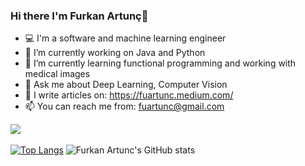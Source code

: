 ### Hi there I'm Furkan Artunç👋

- 💻 I'm a software and machine learning engineer
- 🔭 I’m currently working on Java and Python
- 🌱 I’m currently learning functional programming and working with medical images
- 💬 Ask me about Deep Learning, Computer Vision
- 📝 I write articles on: https://fuartunc.medium.com/
- 📫 You can reach me from: fuartunc@gmail.com

![](https://komarev.com/ghpvc/?username=artuncF&color=brightgreen)<br/><br/>
[![Top Langs](https://github-readme-stats.vercel.app/api/top-langs/?username=artuncF)](https://github.com/anuraghazra/github-readme-stats)
![Furkan Artunc's GitHub stats](https://github-readme-stats.vercel.app/api?username=artuncF&count_private=true)

